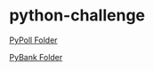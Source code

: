 # python-challenge
[PyPoll Folder](https://github.com/jerrettw/python-challenge/tree/main/PyPoll)

[PyBank Folder](https://github.com/jerrettw/python-challenge/tree/main/PyBank)
